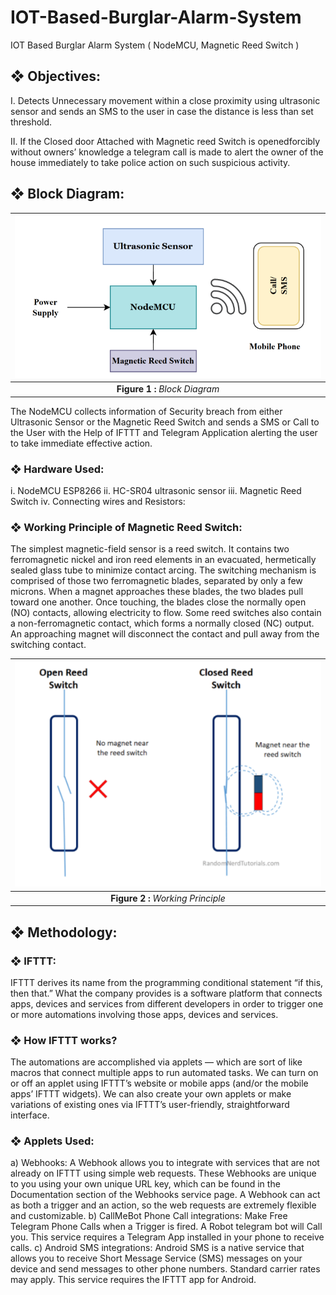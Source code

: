 # IOT-Based-Burglar-Alarm-System
IOT Based Burglar Alarm System ( NodeMCU, Magnetic Reed Switch )

## ❖ Objectives:

I. Detects Unnecessary movement within a close proximity using ultrasonic sensor and sends an SMS to the user in case the distance is less than set threshold.

II. If the Closed door Attached with Magnetic reed Switch is openedforcibly without owners’ knowledge a telegram call is made to alert the owner of the house immediately to take police action on such suspicious activity.

## ❖ Block Diagram:
| ![](Images/block.png) | 
|:--:| 
| **Figure 1 :** *Block Diagram* |

The NodeMCU collects information of Security breach from either Ultrasonic 
Sensor or the Magnetic Reed Switch and sends a SMS or Call to the User 
with the Help of IFTTT and Telegram Application alerting the user to take 
immediate effective action.

### ❖ Hardware Used:
i. NodeMCU ESP8266
ii. HC-SR04 ultrasonic sensor
iii. Magnetic Reed Switch
iv. Connecting wires and Resistors:

### ❖ Working Principle of Magnetic Reed Switch:
The simplest magnetic-field sensor is a reed switch. It contains two 
ferromagnetic nickel and iron reed elements in an evacuated, hermetically 
sealed glass tube to minimize contact arcing. The switching mechanism is 
comprised of those two ferromagnetic blades, separated by only a few 
microns. When a magnet approaches these blades, the two blades pull 
toward one another. Once touching, the blades close the normally open (NO) 
contacts, allowing electricity to flow. Some reed switches also contain a non-ferromagnetic contact, which forms a normally closed (NC) output. An 
approaching magnet will disconnect the contact and pull away from the 
switching contact.

| ![](Images/work.png) | 
|:--:| 
| **Figure 2 :** *Working Principle* |

## ❖ Methodology:
### ❖ IFTTT:
IFTTT derives its name from the programming conditional statement “if this, 
then that.” What the company provides is a software platform that connects 
apps, devices and services from different developers in order to trigger one or 
more automations involving those apps, devices and services.
### ❖ How IFTTT works?
The automations are accomplished via applets — which are sort of like 
macros that connect multiple apps to run automated tasks. We can 
turn on or off an applet using IFTTT’s website or mobile apps (and/or 
the mobile apps’ IFTTT widgets). We can also create your own 
applets or make variations of existing ones via IFTTT’s user-friendly, 
straightforward interface.
### ❖ Applets Used:
a) Webhooks: A Webhook allows you to integrate with services 
that are not already on IFTTT using simple web requests. These 
Webhooks are unique to you using your own unique URL key, 
which can be found in the Documentation section of the 
Webhooks service page. A Webhook can act as both a trigger 
and an action, so the web requests are extremely flexible and 
customizable.
b) CallMeBot Phone Call integrations: Make Free Telegram 
Phone Calls when a Trigger is fired. A Robot telegram bot will 
Call you. This service requires a Telegram App installed in your 
phone to receive calls.
c) Android SMS integrations: Android SMS is a native service 
that allows you to receive Short Message Service (SMS) 
messages on your device and send messages to other phone 
numbers. Standard carrier rates may apply. This service 
requires the IFTTT app for Android.

